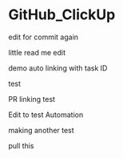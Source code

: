 # GitHub_ClickUp

edit for commit again

little read me edit

demo auto linking with task ID

test

PR linking test

Edit to test Automation

making another test

pull this
